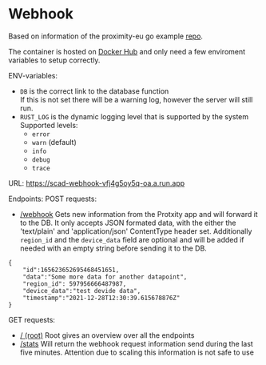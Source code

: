 # Webhook
Based on information of the proximity-eu go example [repo](https://github.com/proxity-eu/WebhookBackendExample).

The container is hosted on [Docker Hub](https://hub.docker.com/repository/docker/thebluefirefox/scad-webhook) and 
only need a few enviroment variables to setup correctly. 

ENV-variables:
- `DB` is the correct link to the database function<br>
    If this is not set there will be a warning log, however the server will still 
    run. 
- `RUST_LOG` is the dynamic logging level that is supported by the system<br>
   Supported levels:  
    - `error`
    - `warn` (default)
    - `info`
    - `debug`
    - `trace`

URL: https://scad-webhook-vfj4g5oy5q-oa.a.run.app 

Endpoints:
POST requests:
- [/webhook](https://scad-webhook-vfj4g5oy5q-oa.a.run.app/webhook) Gets new information from the 
Protxity app and will forward it to the DB.
It only accepts JSON formated data, with the either the 'text/plain' and 'application/json' ContentType header set.
Additionally `region_id` and the `device_data` field are optional and will be added if needed with an empty string 
before sending it to the DB.

```
{
    "id":165623652695468451651,
    "data":"Some more data for another datapoint",
    "region_id": 597956666487987,
    "device_data":"test devide data",
    "timestamp":"2021-12-28T12:30:39.615678876Z"
}
```

GET requests:
- [/ (root)](https://scad-webhook-vfj4g5oy5q-oa.a.run.app/) Root gives an overview over all the endpoints
- [/stats](https://scad-webhook-vfj4g5oy5q-oa.a.run.app/stats) Will return the webhook request 
information send during the last five minutes. Attention due to scaling this information is not safe to use
